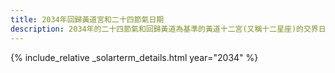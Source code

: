 ```yaml
---
title: 2034年回歸黃道宮和二十四節氣日期
description: 2034年的二十四節氣和回歸黃道為基準的黃道十二宮(又稱十二星座)的交界日期，常見於西洋占星術和星座運程
---
```

{% include_relative _solarterm_details.html year="2034" %}
